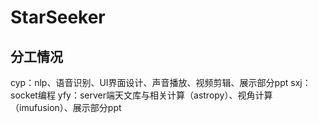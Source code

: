 # StarSeeker

## 分工情况
cyp：nlp、语音识别、UI界面设计、声音播放、视频剪辑、展示部分ppt
sxj：socket编程
yfy：server端天文库与相关计算（astropy）、视角计算（imufusion）、展示部分ppt
